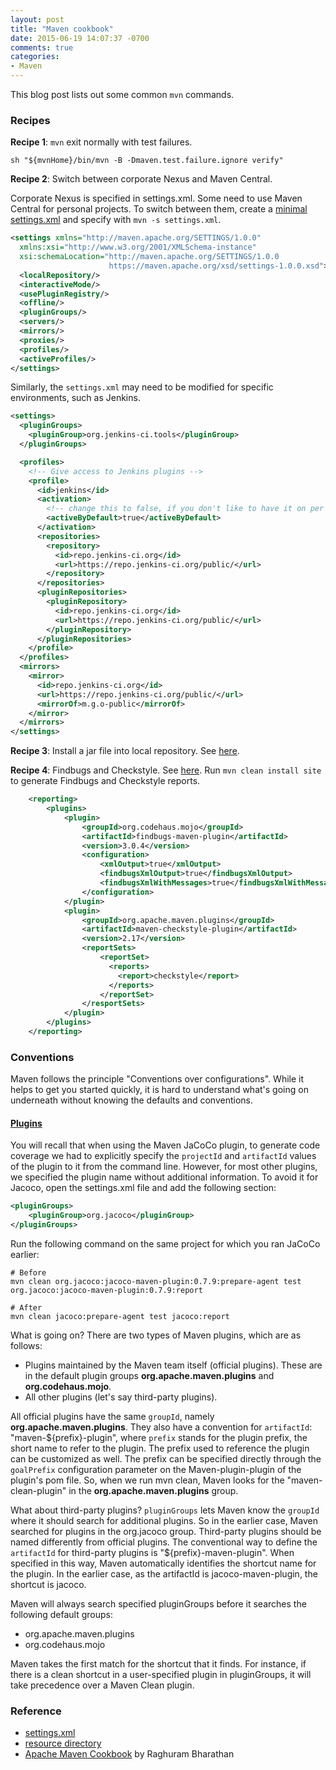 ```yaml
---
layout: post
title: "Maven cookbook"
date: 2015-06-19 14:07:37 -0700
comments: true
categories:
- Maven 
---
```


This blog post lists out some common `mvn` commands.

<!--more-->

### Recipes

**Recipe 1**: `mvn` exit normally with test failures.

``` plain Exit normally with test failure
sh "${mvnHome}/bin/mvn -B -Dmaven.test.failure.ignore verify"
```

**Recipe 2**: Switch between corporate Nexus and Maven Central.

Corporate Nexus is specified in settings.xml. Some need to use Maven Central for personal projects.
To switch between them, create a [minimal settings.xml](https://maven.apache.org/settings.html) and specify with `mvn -s settings.xml`.

``` xml Minimal settings.xml
<settings xmlns="http://maven.apache.org/SETTINGS/1.0.0"
  xmlns:xsi="http://www.w3.org/2001/XMLSchema-instance"
  xsi:schemaLocation="http://maven.apache.org/SETTINGS/1.0.0
                      https://maven.apache.org/xsd/settings-1.0.0.xsd">
  <localRepository/>
  <interactiveMode/>
  <usePluginRegistry/>
  <offline/>
  <pluginGroups/>
  <servers/>
  <mirrors/>
  <proxies/>
  <profiles/>
  <activeProfiles/>
</settings>
```

Similarly, the `settings.xml` may need to be modified for specific environments, such as Jenkins.

``` xml Jenkins settings.xml
<settings>
  <pluginGroups>
    <pluginGroup>org.jenkins-ci.tools</pluginGroup>
  </pluginGroups>

  <profiles>
    <!-- Give access to Jenkins plugins -->
    <profile>
      <id>jenkins</id>
      <activation>
        <!-- change this to false, if you don't like to have it on per default -->
        <activeByDefault>true</activeByDefault> 
      </activation>
      <repositories>
        <repository>
          <id>repo.jenkins-ci.org</id>
          <url>https://repo.jenkins-ci.org/public/</url>
        </repository>
      </repositories>
      <pluginRepositories>
        <pluginRepository>
          <id>repo.jenkins-ci.org</id>
          <url>https://repo.jenkins-ci.org/public/</url>
        </pluginRepository>
      </pluginRepositories>
    </profile>
  </profiles>
  <mirrors>
    <mirror>
      <id>repo.jenkins-ci.org</id>
      <url>https://repo.jenkins-ci.org/public/</url>
      <mirrorOf>m.g.o-public</mirrorOf>
    </mirror>
  </mirrors>
</settings>
```

**Recipe 3**: Install a jar file into local repository. See [here](http://tdongsi.github.io/blog/2015/11/17/pushing-local-jar-file-into-your-local-maven-m2-repository/).

**Recipe 4**: Findbugs and Checkstyle. See [here](https://www.safaribooksonline.com/library/view/continuous-integration-ci/9781491986547/video307702.html).
Run `mvn clean install site` to generate Findbugs and Checkstyle reports. 

``` xml Adding Findbugs and Checkstyle
    <reporting>
        <plugins>
            <plugin>
                <groupId>org.codehaus.mojo</groupId>
                <artifactId>findbugs-maven-plugin</artifactId>
                <version>3.0.4</version>
                <configuration>
                    <xmlOutput>true</xmlOutput>
                    <findbugsXmlOutput>true</findbugsXmlOutput>
                    <findbugsXmlWithMessages>true</findbugsXmlWithMessages>
                </configuration>
            </plugin>
            <plugin>
                <groupId>org.apache.maven.plugins</groupId>
                <artifactId>maven-checkstyle-plugin</artifactId>
                <version>2.17</version>
                <reportSets>
                    <reportSet>
                      <reports>
                        <report>checkstyle</report>
                      </reports>
                    </reportSet>
                </resportSets>
            </plugin>
        </plugins>
    </reporting>
```

### Conventions

Maven follows the principle "Conventions over configurations".
While it helps to get you started quickly, it is hard to understand what's going on underneath without knowing the defaults and conventions.

#### [Plugins](https://www.safaribooksonline.com/library/view/apache-maven-cookbook/9781785286124/ch08s04.html) 

You will recall that when using the Maven JaCoCo plugin, to generate code coverage we had to explicitly specify the `projectId` and `artifactId` values of the plugin to it from the command line. 
However, for most other plugins, we specified the plugin name without additional information.
To avoid it for Jacoco, open the settings.xml file and add the following section:

``` xml
<pluginGroups>
    <pluginGroup>org.jacoco</pluginGroup>
</pluginGroups>
```

Run the following command on the same project for which you ran JaCoCo earlier:

``` plain
# Before
mvn clean org.jacoco:jacoco-maven-plugin:0.7.9:prepare-agent test org.jacoco:jacoco-maven-plugin:0.7.9:report

# After
mvn clean jacoco:prepare-agent test jacoco:report
```

What is going on? There are two types of Maven plugins, which are as follows:

* Plugins maintained by the Maven team itself (official plugins). These are in the default plugin groups **org.apache.maven.plugins** and **org.codehaus.mojo**.
* All other plugins (let's say third-party plugins).

All official plugins have the same `groupId`, namely **org.apache.maven.plugins**. 
They also have a convention for `artifactId`: "maven-${prefix}-plugin", where `prefix` stands for the plugin prefix, the short name to refer to the plugin.
The prefix used to reference the plugin can be customized as well. 
The prefix can be specified directly through the `goalPrefix` configuration parameter on the Maven-plugin-plugin of the plugin's pom file.
So, when we run mvn clean, Maven looks for the "maven-clean-plugin" in the **org.apache.maven.plugins** group.

What about third-party plugins? `pluginGroups` lets Maven know the `groupId` where it should search for additional plugins. 
So in the earlier case, Maven searched for plugins in the org.jacoco group.
Third-party plugins should be named differently from official plugins. 
The conventional way to define the `artifactId` for third-party plugins is "${prefix}-maven-plugin". 
When specified in this way, Maven automatically identifies the shortcut name for the plugin. 
In the earlier case, as the artifactId is jacoco-maven-plugin, the shortcut is jacoco.

Maven will always search specified pluginGroups before it searches the following default groups:

* org.apache.maven.plugins
* org.codehaus.mojo

Maven takes the first match for the shortcut that it finds. 
For instance, if there is a clean shortcut in a user-specified plugin in pluginGroups, it will take precedence over a Maven Clean plugin.

### Reference

* [settings.xml](https://maven.apache.org/settings.html)
* [resource directory](http://maven.apache.org/plugins/maven-resources-plugin/examples/resource-directory.html)
* [Apache Maven Cookbook](https://www.safaribooksonline.com/library/view/apache-maven-cookbook/9781785286124/ch08s04.html) by Raghuram Bharathan
